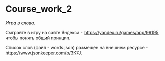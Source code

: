 # **Course_work_2**

_Игра в слова._

 Сыграйте в игру на сайте Яндекса - https://yandex.ru/games/app/99195, чтобы понять общий принцип.

 Cписок слов (файл - words.json) размещён на внешнем ресурсе -  https://www.jsonkeeper.com/b/3K7J.



